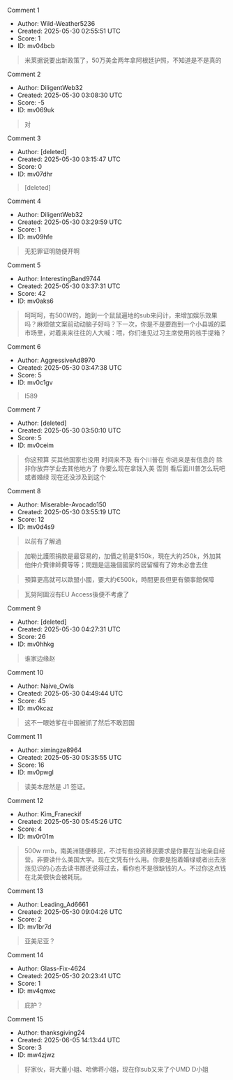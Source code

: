 Comment 1

- Author: Wild-Weather5236
- Created: 2025-05-30 02:55:51 UTC
- Score: 1
- ID: mv04bcb

> 米莱据说要出新政策了，50万美金两年拿阿根廷护照，不知道是不是真的

Comment 2

- Author: DiligentWeb32
- Created: 2025-05-30 03:08:30 UTC
- Score: -5
- ID: mv069uk

> 对

Comment 3

- Author: [deleted]
- Created: 2025-05-30 03:15:47 UTC
- Score: 0
- ID: mv07dhr

> [deleted]

Comment 4

- Author: DiligentWeb32
- Created: 2025-05-30 03:29:59 UTC
- Score: 1
- ID: mv09hfe

> 无犯罪证明随便开啊

Comment 5

- Author: InterestingBand9744
- Created: 2025-05-30 03:37:31 UTC
- Score: 42
- ID: mv0aks6

> 呵呵呵，有500W的，跑到一个鼠鼠遍地的sub来问计，来增加娱乐效果吗？麻烦做文案前动动脑子好吗？下一次，你是不是要跑到一个小县城的菜市场里，对着来来往往的人大喊：喂，你们谁见过习主席使用的核手提箱？

Comment 6

- Author: AggressiveAd8970
- Created: 2025-05-30 03:47:38 UTC
- Score: 5
- ID: mv0c1gv

> I589

Comment 7

- Author: [deleted]
- Created: 2025-05-30 03:50:10 UTC
- Score: 5
- ID: mv0ceim

> 你这预算 买其他国家也没用 时间来不及  有个川普在 你进来是有信息的 除非你放弃学业去其他地方了 你要么现在拿钱入美 否则 看后面川普怎么玩吧 或者婚绿 现在还没涉及到这个

Comment 8

- Author: Miserable-Avocado150
- Created: 2025-05-30 03:55:19 UTC
- Score: 12
- ID: mv0d4s9

> 以前有了解過

> 加勒比護照捐款是最容易的，加價之前是$150k，現在大約250k，外加其他仲介費律師費等等；問題是這幾個國家的居留權有了妳未必會去住

> 預算更高就可以歐盟小國，要大約€500k，時間更長但更有領事館保障

> 瓦努阿圖沒有EU Access後便不考慮了

Comment 9

- Author: [deleted]
- Created: 2025-05-30 04:27:31 UTC
- Score: 26
- ID: mv0hhkg

> 谁家边缘赵

Comment 10

- Author: Naive_Owls
- Created: 2025-05-30 04:49:44 UTC
- Score: 45
- ID: mv0kcaz

> 这不一眼她爹在中国被抓了然后不敢回国

Comment 11

- Author: ximingze8964
- Created: 2025-05-30 05:35:55 UTC
- Score: 16
- ID: mv0pwgl

> 读美本居然是 J1 签证。

Comment 12

- Author: Kim_Franeckif
- Created: 2025-05-30 05:45:26 UTC
- Score: 4
- ID: mv0r01m

> 500w rmb，南美洲随便移民，不过有些投资移民要求是你要在当地亲自经营。非要读什么美国大学。现在文凭有什么用。你要是抱着婚绿或者出去涨涨见识的心态去读书那还说得过去，看你也不是很缺钱的人。不过你这点钱在北美很快会被耗玩。

Comment 13

- Author: Leading_Ad6661
- Created: 2025-05-30 09:04:26 UTC
- Score: 2
- ID: mv1br7d

> 亚美尼亚？

Comment 14

- Author: Glass-Fix-4624
- Created: 2025-05-30 20:23:41 UTC
- Score: 1
- ID: mv4qmxc

> 庇护？

Comment 15

- Author: thanksgiving24
- Created: 2025-06-05 14:13:44 UTC
- Score: 3
- ID: mw4zjwz

> 好家伙，哥大董小姐、哈佛蒋小姐，现在你sub又来了个UMD D小姐
